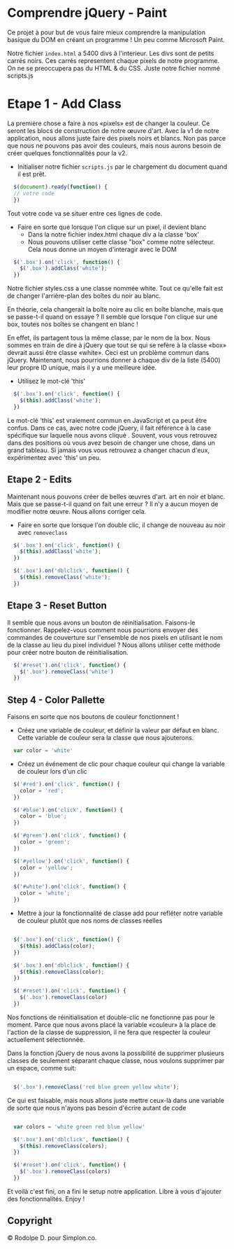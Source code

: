# Comprendre jQuery - Paint

Ce projet à pour but de vous faire mieux comprendre la manipulation basique du DOM en créant un programme ! Un peu comme Microsoft Paint.

Notre fichier `index.html` a 5400 divs à l'interieur. Les divs sont de petits carrés noirs. Ces carrés representent chaque pixels de notre programme. On ne se preoccupera pas du HTML & du CSS. Juste notre fichier nommé scripts.js

# Etape 1 - Add Class

La première chose a faire à nos «pixels»  est de changer la couleur. Ce seront les blocs de construction de notre œuvre d'art. Avec  la v1 de notre application, nous allons juste faire des pixels noirs et blancs. Non pas parce que nous ne pouvons pas avoir des couleurs, mais nous aurons besoin de créer quelques fonctionnalités pour la v2.

- Initialiser notre fichier `scripts.js`  par le chargement du document quand il est prêt.

``` javascript
  $(document).ready(function() {
  // votre code
  })
```

Tout votre code va se situer entre ces lignes de code.

- Faire en sorte que lorsque l'on clique sur un pixel, il devient blanc
  - Dans la notre fichier index.html chaque div a la classe 'box'
  - Nous pouvons utiliser cette classe "box" comme notre sélecteur. Cela nous donne un moyen d'interagir avec le DOM

``` javascript
  $('.box').on('click', function() {
    $('.box').addClass('white');
  })

```

Notre fichier styles.css a une classe nommée white. Tout ce qu'elle fait est de changer l'arrière-plan des boîtes du noir au blanc.

En théorie, cela changerait la boîte noire au clic en boîte blanche, mais que se passe-t-il quand on essaye ?
Il semble que lorsque l'on clique sur une box, toutes nos boîtes se changent en blanc !

En effet, ils partagent tous la même classe, par le nom de la box. Nous sommes en train de dire à jQuery que tout se qui se refère à la classe  «box» devrait aussi être classe «white». Ceci est un problème commun dans jQuery. Maintenant, nous pourrions donner à chaque div de la liste (5400) leur propre ID unique, mais il y a une meilleure idée.

- Utilisez le mot-clé 'this'

``` javascript
  $('.box').on('click', function() {
    $(this).addClass('white');
  })
```

Le mot-clé 'this' est vraiement commun en JavaScript et ça peut être confus. Dans ce cas, avec notre code jQuery, il fait référence à la case spécifique sur laquelle nous avons cliqué . Souvent, vous vous retrouvez dans des positions où vous avez besoin de changer une chose, dans un grand tableau. Si jamais vous vous retrouvez a changer chacun d'eux, expérimentez avec 'this' un peu.

## Etape 2 - Edits

Maintenant nous pouvons créer de belles œuvres d'art. art en noir et blanc. Mais que se passe-t-il quand on fait une erreur ? Il n'y a aucun moyen de modifier notre œuvre. Nous allons corriger cela.

- Faire en sorte que lorsque l'on double clic, il change de nouveau au noir avec `removeclass`

``` javascript
  $('.box').on('click', function() {
    $(this).addClass('white');
  })

  $('.box').on('dblclick', function() {
    $(this).removeClass('white');
  })
```

## Etape 3 - Reset Button

Il semble que nous avons un bouton de réinitialisation. Faisons-le fonctionner. Rappelez-vous comment nous pourrions envoyer des commandes de couverture sur l'ensemble de nos pixels en utilisant le nom de la classe au lieu du pixel individuel ? Nous allons utiliser cette méthode pour créer notre bouton de réinitialisation.

``` javascript
  $('#reset').on('click', function() {
    $('.box').removeClass('white')
  })
```

## Step 4 - Color Pallette

Faisons en sorte que nos boutons de couleur fonctionnent !

- Créez une variable de couleur, et définir la valeur par défaut en blanc. Cette variable de couleur sera la classe que nous ajouterons.

``` javascript
  var color = 'white'
```


- Créez un événement de clic pour chaque couleur qui change la variable de couleur lors d'un clic

``` javascript
  $('#red').on('click', function() {
    color = 'red';
  })

  $('#blue').on('click', function() {
    color = 'blue';
  })

  $('#green').on('click', function() {
    color = 'green';
  })

  $('#yellow').on('click', function() {
    color = 'yellow';
  })

  $('#white').on('click', function() {
    color = 'white';
  })
```

- Mettre à jour la fonctionnalité de classe add pour refléter notre variable de couleur plutôt que nos noms de classes réelles

``` javascript

  $('.box').on('click', function() {
    $(this).addClass(color);
  })

  $('.box').on('dblclick', function() {
    $(this).removeClass(color);
  })

  $('#reset').on('click', function() {
    $('.box').removeClass(color)
  })

```

Nos fonctions de réinitialisation et double-clic ne fonctionne pas pour le moment. Parce que nous avons placé la variable «couleur» à la place de l'action de la classe de suppression, il ne fera que respecter la couleur actuellement sélectionnée.

Dans la fonction jQuery de nous avons la possibilité de supprimer plusieurs classes de seulement séparant chaque classe, nous voulons supprimer par un espace, comme suit:

``` javascript

  $('.box').removeClass('red blue green yellow white');

```

Ce qui est faisable, mais nous allons juste mettre ceux-là dans une variable de sorte que nous n'ayons pas besoin d'écrire autant de code

``` javascript

  var colors = 'white green red blue yellow'

  $('.box').on('dblclick', function() {
    $(this).removeClass(colors);
  })

  $('#reset').on('click', function() {
    $('.box').removeClass(colors)
  })

```
Et voilà c'est fini, on a fini le setup notre application. Libre à vous d'ajouter des fonctionnalités. Enjoy !

## Copyright

© Rodolpe D. pour Simplon.co.
